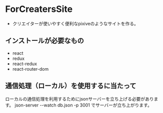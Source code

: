# ForCreatersSite
- クリエイターが使いやすく便利なpixiveのようなサイトを作る。

## インストールが必要なもの
- react 
- redux
- react-redux
- react-router-dom

## 通信処理（ローカル）を使用するに当たって
ローカルの通信処理を利用するためにjsonサーバーを立ち上げる必要があります。
json-server --watch db.json -p 3001
でサーバーが立ち上がります。

